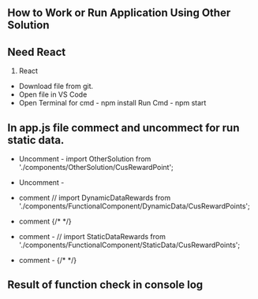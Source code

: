 ## How to Work or Run Application Using Other Solution

## Need React

1) React
- Download file from git.
- Open file in VS Code
- Open Terminal for cmd - npm install
              Run Cmd   - npm start

## In app.js file commect and uncommect for run static data.
- Uncomment - import OtherSolution from './components/OtherSolution/CusRewardPoint';
- Uncomment - <OtherSolution />

- comment // import DynamicDataRewards from './components/FunctionalComponent/DynamicData/CusRewardPoints';
- comment {/* <DynamicDataRewards /> */}

- comment - // import StaticDataRewards from './components/FunctionalComponent/StaticData/CusRewardPoints';
- comment - {/* <StaticDataRewards /> */}


## Result of function check in console log